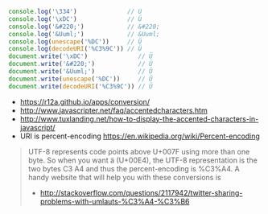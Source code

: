 ```javascript
console.log('\334')              // Ü
console.log('\xDC')              // Ü
console.log('&#220;')            // &#220;
console.log('&Uuml;')            // &Uuml;
console.log(unescape('%DC'))     // Ü
console.log(decodeURI('%C3%9C')) // Ü
document.write('\xDC')              // Ü
document.write('&#220;')            // Ü
document.write('&Uuml;')            // Ü
document.write(unescape('%DC'))     // Ü
document.write(decodeURI('%C3%9C')) // Ü
```

- https://r12a.github.io/apps/conversion/
- http://www.javascripter.net/faq/accentedcharacters.htm
- http://www.tuxlanding.net/how-to-display-the-accented-characters-in-javascript/
- URI is percent-encoding https://en.wikipedia.org/wiki/Percent-encoding

> UTF-8 represents code points above U+007F using more than one byte. So when you want ä (U+00E4), the UTF-8 representation is the two bytes C3 A4 and thus the percent-encoding is %C3%A4. A handy website that will help you with these conversions is
> - http://stackoverflow.com/questions/2117942/twitter-sharing-problems-with-umlauts-%C3%A4-%C3%B6

